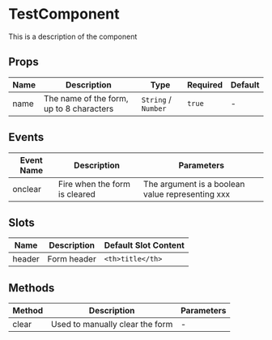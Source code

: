 # TestComponent

This is a description of the component

## Props

<!-- @vuese:TestComponent:props:start -->
|Name|Description|Type|Required|Default|
|---|---|---|---|---|
|name|The name of the form, up to 8 characters|`String` /  `Number`|`true`|-|

<!-- @vuese:TestComponent:props:end -->


## Events

<!-- @vuese:TestComponent:events:start -->
|Event Name|Description|Parameters|
|---|---|---|
|onclear|Fire when the form is cleared|The argument is a boolean value representing xxx|

<!-- @vuese:TestComponent:events:end -->


## Slots

<!-- @vuese:TestComponent:slots:start -->
|Name|Description|Default Slot Content|
|---|---|---|
|header|Form header|`<th>title</th>`|

<!-- @vuese:TestComponent:slots:end -->


## Methods

<!-- @vuese:TestComponent:methods:start -->
|Method|Description|Parameters|
|---|---|---|
|clear|Used to manually clear the form|-|

<!-- @vuese:TestComponent:methods:end -->


